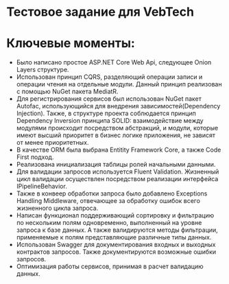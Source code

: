 # Тестовое задание для VebTech

# Ключевые моменты:
- Было написано простое ASP.NET Core Web Api, следующее Onion Layers структуре.
- Использован принцип CQRS, разделяющий операции записи и операции чтения на отдельные модули. Данный принцип реализован с помощью NuGet пакета MediatR.
- Для регистрирования сервисов был использован NuGet пакет Autofac, использующийся для внедрения зависимостей(Dependency Injection). Также, в структуре проекта соблюдается принцип Dependency Inversion принципа SOLID: взаимодействие между модулями происходит посредством абстракций, и модули, которые имеют высший приоритет в бизнес логике приложения, не зависят от менее приоритетных.
- В качестве ORM была выбрана Entitity Framework Core, а также Code First подход.
- Реализована инициализация таблицы ролей начальными данными.
- Для валидации запросов используется Fluent Validation. Жизненный цикл валидации осуществлен посредством реализации интерфейса IPipelineBehavior.
- Также в конвеер обработки запроса было добавлено Exceptions Handling Middleware, отвечающее за обработку ошибок всего жизненного цикла запроса.
- Написан функционал поддерживающий сортировку и фильтрацию по нескольким полям одновременно, выполненный на уровне запроса к базе данных. А также валидируются методы фильтрации, применяемые к полям представляющие различные типы данных.
- Использован Swagger для документирования входных и выходных контрактов запросов. Также документируются возможные ошибки запросов. 
- Оптимизация работы сервисов, принимая в расчет валидацию данных.
